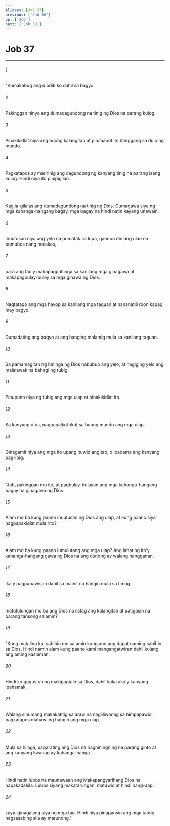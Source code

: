 ```yaml
---
Aliases: [Job 37]
previous: ['Job 36']
up: ['Job']
next: ['Job 38']
---
```

# Job 37

***






















###### 1 










"Kumakabog ang dibdib ko dahil sa bagyo. 





















###### 2 










Pakinggan ninyo ang dumadagundong na tinig ng Dios na parang kulog. 





















###### 3 










Pinakikidlat niya ang buong kalangitan at pinaaabot ito hanggang sa dulo ng mundo. 





















###### 4 










Pagkatapos ay maririnig ang dagundong ng kanyang tinig na parang isang kulog. Hindi niya ito pinipigilan. 





















###### 5 










Kagila-gilalas ang dumadagundong na tinig ng Dios. Gumagawa siya ng mga kahanga-hangang bagay, mga bagay na hindi natin kayang unawain. 





















###### 6 










Inuutusan niya ang yelo na pumatak sa lupa, ganoon din ang ulan na bumuhos nang malakas, 





















###### 7 










para ang taoʼy makapagpahinga sa kanilang mga ginagawa at makapagbulay-bulay sa mga ginawa ng Dios. 





















###### 8 










Nagtatago ang mga hayop sa kanilang mga taguan at nananatili roon kapag may bagyo. 





















###### 9 










Dumadating ang bagyo at ang hanging malamig mula sa kanilang taguan. 





















###### 10 










Sa pamamagitan ng hininga ng Dios nabubuo ang yelo, at nagiging yelo ang malalawak na bahagi ng tubig. 





















###### 11 










Pinupuno niya ng tubig ang mga ulap at pinakikidlat ito. 





















###### 12 










Sa kanyang utos, nagpapaikot-ikot sa buong mundo ang mga ulap. 





















###### 13 










Ginagamit niya ang mga ito upang ituwid ang tao, o ipadama ang kanyang pag-ibig. 





















###### 14 










"Job, pakinggan mo ito, at pagbulay-bulayan ang mga kahanga-hangang bagay na ginagawa ng Dios. 





















###### 15 










Alam mo ba kung paano inuutusan ng Dios ang ulap, at kung paano siya nagpapakidlat mula rito? 





















###### 16 










Alam mo ba kung paano lumulutang ang mga ulap? Ang lahat ng itoʼy kahanga-hangang gawa ng Dios na ang dunong ay walang hangganan. 





















###### 17 










Ikaʼy pagpapawisan dahil sa mainit na hangin mula sa timog, 





















###### 18 










matutulungan mo ba ang Dios na ilatag ang kalangitan at patigasin na parang tansong salamin? 





















###### 19 










"Kung matalino ka, sabihin mo sa amin kung ano ang dapat naming sabihin sa Dios. Hindi namin alam kung paano kami mangangatwiran dahil kulang ang aming kaalaman. 





















###### 20 










Hindi ko gugustuhing makipagtalo sa Dios, dahil baka akoʼy kanyang ipahamak. 





















###### 21 










Walang sinumang makakatitig sa araw na nagliliwanag sa himpapawid, pagkatapos mahawi ng hangin ang mga ulap. 





















###### 22 










Mula sa hilaga, paparating ang Dios na nagniningning na parang ginto at ang kanyang liwanag ay kahanga-hanga. 





















###### 23 










Hindi natin lubos na maunawaan ang Makapangyarihang Dios na napakadakila. Lubos siyang makatarungan, matuwid at hindi nang-aapi, 





















###### 24 










kaya iginagalang siya ng mga tao. Hindi niya pinapansin ang mga taong nagsasabing sila ay marunong."
